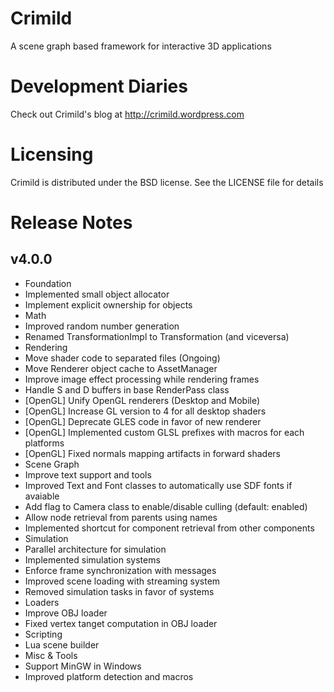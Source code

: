 Crimild
=======
A scene graph based framework for interactive 3D applications

Development Diaries
===================
Check out Crimild's blog at http://crimild.wordpress.com

Licensing
=========
Crimild is distributed under the BSD license. See the LICENSE file for details

Release Notes
====================

v4.0.0
------
* Foundation
 * Implemented small object allocator
 * Implement explicit ownership for objects
* Math
 * Improved random number generation
 * Renamed TransformationImpl to Transformation (and viceversa)
* Rendering
 * Move shader code to separated files (Ongoing)
 * Move Renderer object cache to AssetManager
 * Improve image effect processing while rendering frames
 * Handle S and D buffers in base RenderPass class
 * [OpenGL] Unify OpenGL renderers (Desktop and Mobile)
 * [OpenGL] Increase GL version to 4 for all desktop shaders
 * [OpenGL] Deprecate GLES code in favor of new renderer
 * [OpenGL] Implemented custom GLSL prefixes with macros for each platforms
 * [OpenGL] Fixed normals mapping artifacts in forward shaders
* Scene Graph
 * Improve text support and tools
 * Improved Text and Font classes to automatically use SDF fonts if avaiable
 * Add flag to Camera class to enable/disable culling (default: enabled)
 * Allow node retrieval from parents using names
 * Implemented shortcut for component retrieval from other components
* Simulation
 * Parallel architecture for simulation
 * Implemented simulation systems
 * Enforce frame synchronization with messages
 * Improved scene loading with streaming system
 * Removed simulation tasks in favor of systems
* Loaders
 * Improve OBJ loader
 * Fixed vertex tanget computation in OBJ loader
* Scripting
 * Lua scene builder
* Misc & Tools
 * Support MinGW in Windows
 * Improved platform detection and macros


